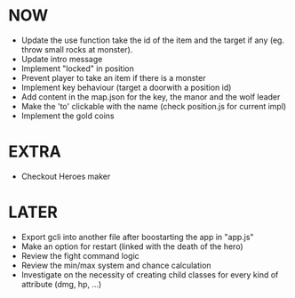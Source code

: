 NOW
===
- Update the use function take the id of the item and the target if any (eg. throw small rocks at monster).
- Update intro message
- Implement "locked" in position
- Prevent player to take an item if there is a monster
- Implement key behaviour (target a doorwith a position id)
- Add content in the map.json for the key, the manor and the wolf leader
- Make the 'to' clickable with the name (check position.js for current impl)
- Implement the gold coins


EXTRA
=====
- Checkout Heroes maker

LATER
=====
- Export gcli into another file after boostarting the app in "app.js"
- Make an option for restart (linked with the death of the hero)
- Review the fight command logic
- Review the min/max system and chance calculation
- Investigate on the necessity of creating child classes for every kind of attribute (dmg, hp, ...)
